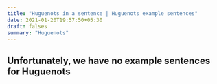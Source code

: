 ```yaml
---
title: "Huguenots in a sentence | Huguenots example sentences"
date: 2021-01-20T19:57:50+05:30
draft: falses
summary: "Huguenots"
---
```

## Unfortunately, we have no example sentences for Huguenots                 
